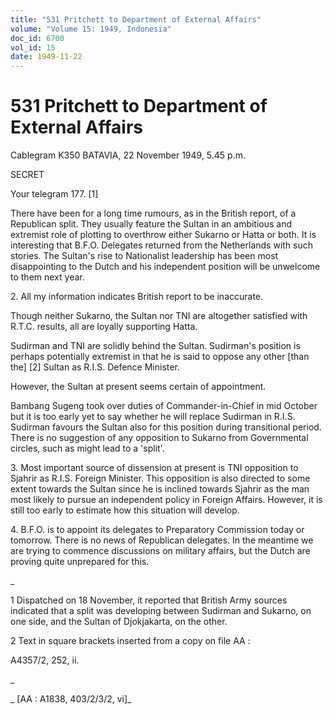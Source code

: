 ```yaml
---
title: "531 Pritchett to Department of External Affairs"
volume: "Volume 15: 1949, Indonesia"
doc_id: 6700
vol_id: 15
date: 1949-11-22
---
```


# 531 Pritchett to Department of External Affairs

Cablegram K350 BATAVIA, 22 November 1949, 5.45 p.m.

SECRET

Your telegram 177. [1]

There have been for a long time rumours, as in the British report, of a Republican split. They usually feature the Sultan in an ambitious and extremist role of plotting to overthrow either Sukarno or Hatta or both. It is interesting that B.F.O. Delegates returned from the Netherlands with such stories. The Sultan's rise to Nationalist leadership has been most disappointing to the Dutch and his independent position will be unwelcome to them next year.

2\. All my information indicates British report to be inaccurate.

Though neither Sukarno, the Sultan nor TNI are altogether satisfied with R.T.C. results, all are loyally supporting Hatta.

Sudirman and TNI are solidly behind the Sultan. Sudirman's position is perhaps potentially extremist in that he is said to oppose any other [than the] [2] Sultan as R.I.S. Defence Minister.

However, the Sultan at present seems certain of appointment.

Bambang Sugeng took over duties of Commander-in-Chief in mid October but it is too early yet to say whether he will replace Sudirman in R.I.S. Sudirman favours the Sultan also for this position during transitional period. There is no suggestion of any opposition to Sukarno from Governmental circles, such as might lead to a 'split'.

3\. Most important source of dissension at present is TNI opposition to Sjahrir as R.I.S. Foreign Minister. This opposition is also directed to some extent towards the Sultan since he is inclined towards Sjahrir as the man most likely to pursue an independent policy in Foreign Affairs. However, it is still too early to estimate how this situation will develop.

4\. B.F.O. is to appoint its delegates to Preparatory Commission today or tomorrow. There is no news of Republican delegates. In the meantime we are trying to commence discussions on military affairs, but the Dutch are proving quite unprepared for this.

_

1 Dispatched on 18 November, it reported that British Army sources indicated that a split was developing between Sudirman and Sukarno, on one side, and the Sultan of Djokjakarta, on the other.

2 Text in square brackets inserted from a copy on file AA :

A4357/2, 252, ii.

_

_ [AA : A1838, 403/2/3/2, vi]_
